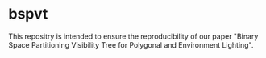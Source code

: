 # bspvt

This repositry is intended to ensure the reproducibility of our paper "Binary Space Partitioning Visibility Tree
for Polygonal and Environment Lighting".

